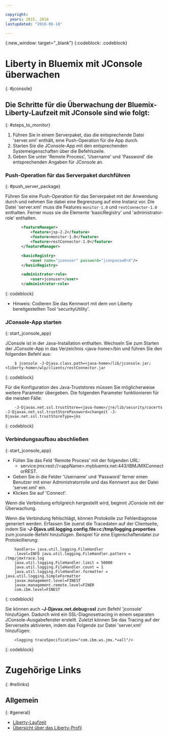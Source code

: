 ```yaml
---

copyright:
  years: 2015, 2016
lastupdated: "2016-06-10"

---
```


{:new_window: target="_blank"}
{:codeblock: .codeblock}

# Liberty in Bluemix mit JConsole überwachen
{: #jconsole}

## Die Schritte für die Überwachung der Bluemix-Liberty-Laufzeit mit JConsole sind wie folgt:
{: #steps_to_monitor}

1. Führen Sie in einem Serverpaket, das die entsprechende Datei 'server.xml' enthält, eine Push-Operation für die App durch.
2. Starten Sie die JConsole-App mit den entsprechenden Systemeigenschaften über die Befehlszeile.
3. Geben Sie unter 'Remote Process', 'Username' und 'Password' die entsprechenden Angaben für JConsole an.

### Push-Operation für das Serverpaket durchführen
{: #push_server_package}

Führen Sie eine Push-Operation für das Serverpaket mit der Anwendung durch und nehmen Sie
dabei eine Begrenzung auf eine Instanz vor. Die Datei 'server.xml' muss die Features `monitor-1.0` und `restConnector-1.0` enthalten. Ferner muss sie die Elemente 'basicRegistry' und 'administrator-role' enthalten.
```xml
       <featureManager>
           <feature>jsp-2.2</feature>
           <feature>monitor-1.0</feature>
           <feature>restConnector-1.0</feature>
       </featureManager>

       <basicRegistry>
           <user name="jconuser" password="jconpassw0rd"/>
       </basicRegistry>

       <administrator-role>
           <user>jconuser</user>
       </administrator-role>
```
{: codeblock}

   * Hinweis: Codieren Sie das Kennwort mit dem von Liberty bereitgestellten Tool 'securityUtility'.

### JConsole-App starten
{: start_jconsole_app}

JConsole ist in der Java-Installation enthalten.  Wechseln Sie zum Starten der JConsole-App in das Verzeichnis &lt;java-home&gt;/bin und führen Sie den folgenden Befehl aus:
```
    $ jconsole -J-Djava.class.path=<java-home>/lib/jconsole.jar;<liberty-home>/wlp/clients/restConnector.jar
```
{: codeblock}

Für die Konfiguration des Java-Truststores müssen Sie möglicherweise weitere Parameter übergeben. Die folgenden Parameter funktionieren für die meisten Fälle:
```
    -J-Djavax.net.ssl.trustStore=<java-home>/jre/lib/security/cacerts -J-Djavax.net.ssl.trustStorePassword=changeit -J-Djavax.net.ssl.trustStoreType=jks
```
{: codeblock}

### Verbindungsaufbau abschließen
{: start_jconsole_app}
  * Füllen Sie das Feld 'Remote Process' mit der folgenden URL:
    * service:jmx:rest://&lt;appName&gt;.mybluemix.net:443/IBMJMXConnectorREST.
  *  Geben Sie in die Felder 'Username' und 'Password' ferner einen Benutzer mit einer Administratorrolle und das Kennwort aus der Datei 'server.xml' ein.
  * Klicken Sie auf 'Connect'.

Wenn die Verbindung erfolgreich hergestellt wird, beginnt
JConsole mit der Überwachung.

Wenn die Verbindung fehlschlägt, können Protokolle zur Fehlerdiagnose generiert werden.  Erfassen Sie zuerst die Tracedaten auf der Clientseite, indem Sie
**-J-Djava.util.logging.config.file=c:/tmp/logging.properties** zum jconsole-Befehl
hinzufügen.
Beispiel für eine Eigenschaftendatei zur Protokollierung:
```
    handlers= java.util.logging.FileHandler
    .level=INFO java.util.logging.FileHandler.pattern = /tmp/jmxtrace.log
    java.util.logging.FileHandler.limit = 50000
    java.util.logging.FileHandler.count = 1
    java.util.logging.FileHandler.formatter = java.util.logging.SimpleFormatter
    javax.management.level=FINEST
    javax.management.remote.level=FINER
    com.ibm.level=FINEST
```
{: codeblock}

Sie können auch <b>&dash;J&dash;Djavax.net.debug=ssl</b> zum Befehl 'jconsole' hinzufügen. Dadurch wird ein SSL-Diagnosetracing in einem separaten JConsole-Ausgabefenster erstellt.  Zuletzt können Sie das Tracing auf der Serverseite aktivieren, indem das Folgende zur Datei 'server.xml' hinzufügen:
```
    <logging traceSpecification="com.ibm.ws.jmx.*=all"/>
```
{: codeblock}

# Zugehörige Links
{: #rellinks}
## Allgemein
{: #general}
* [Liberty-Laufzeit](index.html)
* [Übersicht über das Liberty-Profil](http://www-01.ibm.com/support/knowledgecenter/SSAW57_8.5.5/com.ibm.websphere.wlp.nd.doc/ae/cwlp_about.html)
